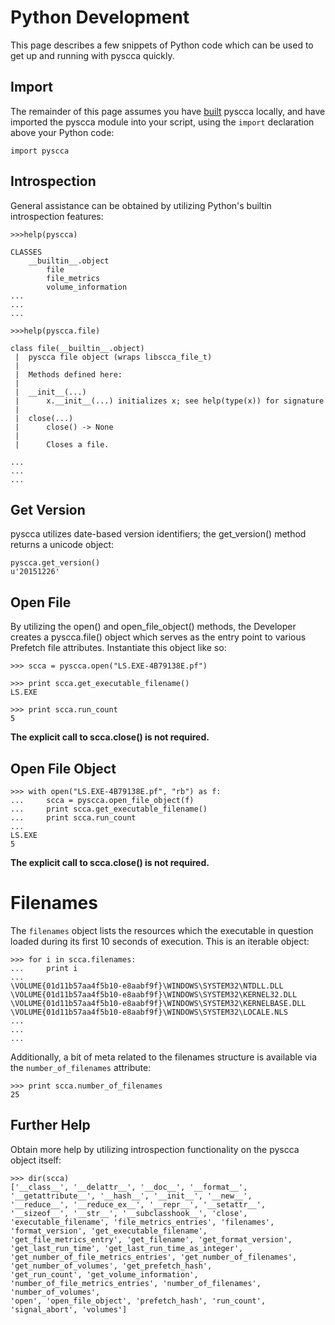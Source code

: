 # Python Development

This page describes a few snippets of Python code which can be used to get up and running with pyscca quickly.

## Import

The remainder of this page assumes you have [built](https://github.com/libyal/libscca/wiki/Building) pyscca locally, and have imported the pyscca module into your script, using the ```import``` declaration above your Python code:

```import pyscca```

## Introspection

General assistance can be obtained by utilizing Python's builtin introspection features:

```
>>>help(pyscca)

CLASSES
    __builtin__.object
        file
        file_metrics
        volume_information    
...
...
...

```

```
>>>help(pyscca.file)

class file(__builtin__.object)
 |  pyscca file object (wraps libscca_file_t)
 |  
 |  Methods defined here:
 |  
 |  __init__(...)
 |      x.__init__(...) initializes x; see help(type(x)) for signature
 |  
 |  close(...)
 |      close() -> None
 |      
 |      Closes a file.

...
...
...
```

## Get Version

pyscca utilizes date-based version identifiers; the get_version() method returns a unicode object:

```
pyscca.get_version()
u'20151226'
```

## Open File

By utilizing the open() and open_file_object() methods, the Developer creates a pyscca.file() object which serves as the entry point to various Prefetch file attributes. Instantiate this object like so:

```
>>> scca = pyscca.open("LS.EXE-4B79138E.pf")

>>> print scca.get_executable_filename()
LS.EXE

>>> print scca.run_count
5
```

**The explicit call to scca.close() is not required.**

## Open File Object

```
>>> with open("LS.EXE-4B79138E.pf", "rb") as f:
...     scca = pyscca.open_file_object(f)
...     print scca.get_executable_filename()
...     print scca.run_count
... 
LS.EXE
5
```

**The explicit call to scca.close() is not required.**

# Filenames

The ```filenames``` object lists the resources which the executable in question loaded during its first 10 seconds of execution. This is an iterable object:

```
>>> for i in scca.filenames:
...     print i
... 
\VOLUME{01d11b57aa4f5b10-e8aabf9f}\WINDOWS\SYSTEM32\NTDLL.DLL
\VOLUME{01d11b57aa4f5b10-e8aabf9f}\WINDOWS\SYSTEM32\KERNEL32.DLL
\VOLUME{01d11b57aa4f5b10-e8aabf9f}\WINDOWS\SYSTEM32\KERNELBASE.DLL
\VOLUME{01d11b57aa4f5b10-e8aabf9f}\WINDOWS\SYSTEM32\LOCALE.NLS
...
...
...
```

Additionally, a bit of meta related to the filenames structure is available via the ```number_of_filenames``` attribute:

```
>>> print scca.number_of_filenames
25
```

## Further Help

Obtain more help by utilizing introspection functionality on the pyscca object itself:

```
>>> dir(scca)
['__class__', '__delattr__', '__doc__', '__format__', '__getattribute__', '__hash__', '__init__', '__new__',
'__reduce__', '__reduce_ex__', '__repr__', '__setattr__', '__sizeof__', '__str__', '__subclasshook__', 'close',
'executable_filename', 'file_metrics_entries', 'filenames', 'format_version', 'get_executable_filename',
'get_file_metrics_entry', 'get_filename', 'get_format_version', 'get_last_run_time', 'get_last_run_time_as_integer',
'get_number_of_file_metrics_entries', 'get_number_of_filenames', 'get_number_of_volumes', 'get_prefetch_hash',
'get_run_count', 'get_volume_information', 'number_of_file_metrics_entries', 'number_of_filenames', 'number_of_volumes',
'open', 'open_file_object', 'prefetch_hash', 'run_count', 'signal_abort', 'volumes']

```
